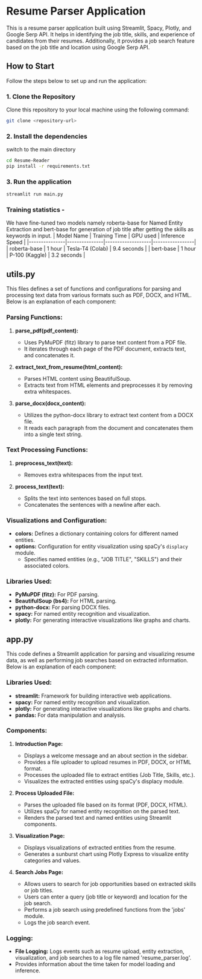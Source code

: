 # Resume Parser Application

This is a resume parser application built using Streamlit, Spacy, Plotly, and Google Serp API. It helps in identifying the job title, skills, and experience of candidates from their resumes. Additionally, it provides a job search feature based on the job title and location using Google Serp API.

## How to Start

Follow the steps below to set up and run the application:

### 1. Clone the Repository

Clone this repository to your local machine using the following command:

```bash
git clone <repository-url>
```

### 2. Install the dependencies
switch to the main directory
```bash
cd Resume-Reader
pip install -r requirements.txt
```

### 3. Run the application
```bash
streamlit run main.py
```

### Training statistics - 
We have fine-tuned two models namely roberta-base for Named Entity Extraction and bert-base for generation of job title after getting the skills as keywords in input.
| Model Name    | Training Time | GPU used          | Inference Speed |
|---------------|---------------|-------------------|-----------------|
| roberta-base  | 1 hour        | Tesla-T4 (Colab) | 9.4 seconds     |
| bert-base     | 1 hour        | P-100 (Kaggle)    | 3.2 seconds     |



## utils.py
This files defines a set of functions and configurations for parsing and processing text data from various formats such as PDF, DOCX, and HTML. Below is an explanation of each component:

### Parsing Functions:

1. **parse_pdf(pdf_content):**
   - Uses PyMuPDF (fitz) library to parse text content from a PDF file.
   - It iterates through each page of the PDF document, extracts text, and concatenates it.

2. **extract_text_from_resume(html_content):**
   - Parses HTML content using BeautifulSoup.
   - Extracts text from HTML elements and preprocesses it by removing extra whitespaces.

3. **parse_docx(docx_content):**
   - Utilizes the python-docx library to extract text content from a DOCX file.
   - It reads each paragraph from the document and concatenates them into a single text string.

### Text Processing Functions:

1. **preprocess_text(text):**
   - Removes extra whitespaces from the input text.

2. **process_text(text):**
   - Splits the text into sentences based on full stops.
   - Concatenates the sentences with a newline after each.

### Visualizations and Configuration:

- **colors:** Defines a dictionary containing colors for different named entities.
- **options:** Configuration for entity visualization using spaCy's `displacy` module.
  - Specifies named entities (e.g., "JOB TITLE", "SKILLS") and their associated colors.

### Libraries Used:

- **PyMuPDF (fitz):** For PDF parsing.
- **BeautifulSoup (bs4):** For HTML parsing.
- **python-docx:** For parsing DOCX files.
- **spacy:** For named entity recognition and visualization.
- **plotly:** For generating interactive visualizations like graphs and charts.

## app.py

This code defines a Streamlit application for parsing and visualizing resume data, as well as performing job searches based on extracted information. Below is an explanation of each component:

### Libraries Used:

- **streamlit:** Framework for building interactive web applications.
- **spacy:** For named entity recognition and visualization.
- **plotly:** For generating interactive visualizations like graphs and charts.
- **pandas:** For data manipulation and analysis.

### Components:

1. **Introduction Page:**
   - Displays a welcome message and an about section in the sidebar.
   - Provides a file uploader to upload resumes in PDF, DOCX, or HTML format.
   - Processes the uploaded file to extract entities (Job Title, Skills, etc.).
   - Visualizes the extracted entities using spaCy's displacy module.

2. **Process Uploaded File:**
   - Parses the uploaded file based on its format (PDF, DOCX, HTML).
   - Utilizes spaCy for named entity recognition on the parsed text.
   - Renders the parsed text and named entities using Streamlit components.

3. **Visualization Page:**
   - Displays visualizations of extracted entities from the resume.
   - Generates a sunburst chart using Plotly Express to visualize entity categories and values.

4. **Search Jobs Page:**
   - Allows users to search for job opportunities based on extracted skills or job titles.
   - Users can enter a query (job title or keyword) and location for the job search.
   - Performs a job search using predefined functions from the 'jobs' module.
   - Logs the job search event.

### Logging:

- **File Logging:** Logs events such as resume upload, entity extraction, visualization, and job searches to a log file named 'resume_parser.log'.
- Provides information about the time taken for model loading and inference.





